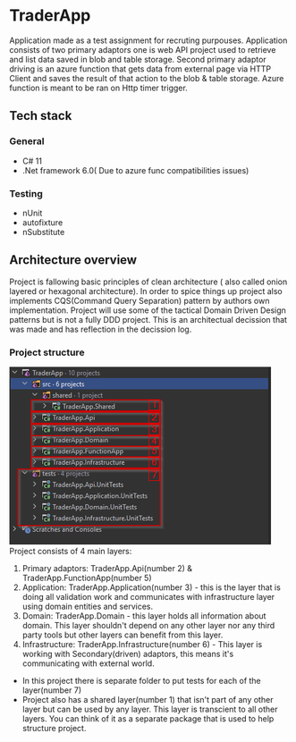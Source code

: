# TraderApp
Application made as a test assignment for recruting purpouses.
Application consists of two primary adaptors one is web API project used to retrieve and list data saved in blob and table storage. Second primary adaptor driving is an azure function that gets data from external page via HTTP Client and saves the result of that action to the blob & table storage. Azure function is meant to be ran on Http timer trigger.
## Tech stack
### General
- C# 11
- .Net framework 6.0( Due to azure func compatibilities issues)
### Testing
  - nUnit
  - autofixture
  - nSubstitute

## Architecture overview
Project is fallowing basic principles of clean architecture ( also called onion layered or hexagonal architecture).
In order to spice things up project also implements CQS(Command Query Separation) pattern by authors own implementation.
Project will use some of the tactical Domain Driven Design patterns but is not a fully DDD project. This is an architectual decission that was made and has reflection in the decission log.

### Project structure

![img.png](img.png)
Project consists of 4 main layers:
1. Primary adaptors: TraderApp.Api(number 2) & TraderApp.FunctionApp(number 5)
2. Application: TraderApp.Application(number 3) - this is the layer that is doing all validation work and communicates with infrastructure layer using domain entities and services.
3. Domain: TraderApp.Domain - this layer holds all information about domain. This layer shouldn't depend on any other layer nor any third party tools but other layers can benefit from this layer.
4. Infrastructure: TraderApp.Infrastructure(number 6) - This layer is working with Secondary(driven) adaptors, this means it's communicating with external world.

- In this project there is separate folder to put tests for each of the layer(number 7)
- Project also has a shared layer(number 1) that isn't part of any other layer but can be used by any layer. This layer is transcient to all other layers. You can think of it as a separate package that is used to help structure project.
